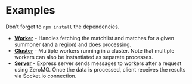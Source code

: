 # Examples

Don't forget to `npm install` the dependencies.

* __[Worker](worker.js)__ - Handles fetching the matchlist and matches for a given summoner (and a region) and does processing.
* __[Cluster](cluster.js)__ - Multiple workers running in a cluster. Note that multiple workers can also be instantiated as separate processes.
* __[Server](server.js)__ - Express server sends messages to workers after a request using ZeroMQ. Once the data is processed, client receives the results via Socket.io connection.
